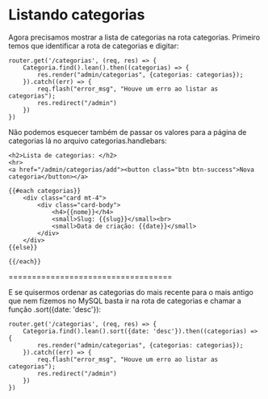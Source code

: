 # Listando categorias

Agora precisamos mostrar a lista de categorias na rota categorias. Primeiro temos que identificar a rota de categorias e digitar:

    router.get('/categorias', (req, res) => {
        Categoria.find().lean().then((categorias) => {
            res.render("admin/categorias", {categorias: categorias});
        }).catch((err) => {
            req.flash("error_msg", "Houve um erro ao listar as categorias");
            res.redirect("/admin")
        })
    })

Não podemos esquecer também de passar os valores para a página de categorias lá no arquivo categorias.handlebars:

    <h2>Lista de categorias: </h2>
    <hr>
    <a href="/admin/categorias/add"><button class="btn btn-success">Nova categoria</button></a>

    {{#each categorias}}
        <div class="card mt-4">
            <div class="card-body">
                <h4>{{nome}}</h4>
                <small>Slug: {{slug}}</small><br>
                <small>Data de criação: {{date}}</small>
            </div>
        </div>
    {{else}}

    {{/each}}

===================================

E se quisermos ordenar as categorias do mais recente para o mais antigo que nem fizemos no MySQL basta ir na rota de categorias e chamar a função .sort({date: 'desc'}):

    router.get('/categorias', (req, res) => {
        Categoria.find().lean().sort({date: 'desc'}).then((categorias) => {
            res.render("admin/categorias", {categorias: categorias});
        }).catch((err) => {
            req.flash("error_msg", "Houve um erro ao listar as categorias");
            res.redirect("/admin")
        })
    })



